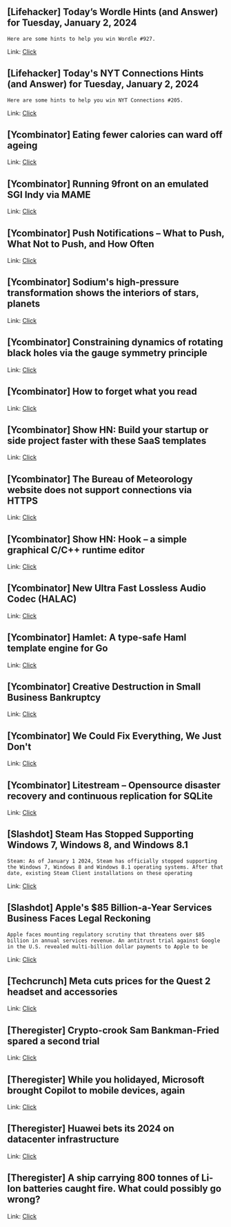 ## [Lifehacker] Today’s Wordle Hints (and Answer) for Tuesday, January 2, 2024
```
Here are some hints to help you win Wordle #927.
```

Link: [Click](https://lifehacker.com/entertainment/wordle-answer-today-january-2-2024)

## [Lifehacker] Today's NYT Connections Hints (and Answer) for Tuesday, January 2, 2024
```
Here are some hints to help you win NYT Connections #205.
```

Link: [Click](https://lifehacker.com/entertainment/nyt-connections-answer-today-january-2-2024)

## [Ycombinator] Eating fewer calories can ward off ageing
Link: [Click](https://www.economist.com/technology-quarterly/2023/09/25/eating-fewer-calories-can-ward-off-ageing)

## [Ycombinator] Running 9front on an emulated SGI Indy via MAME
Link: [Click](https://posixcafe.org/blogs/2024/01/01/0/)

## [Ycombinator] Push Notifications – What to Push, What Not to Push, and How Often
Link: [Click](https://eugeneyan.com/writing/push/)

## [Ycombinator] Sodium's high-pressure transformation shows the interiors of stars, planets
Link: [Click](https://phys.org/news/2023-12-sodium-high-pressure-interiors-stars-planets.html)

## [Ycombinator] Constraining dynamics of rotating black holes via the gauge symmetry principle
Link: [Click](https://phys.org/news/2023-12-constraining-dynamics-rotating-black-holes.html)

## [Ycombinator] How to forget what you read
Link: [Click](https://ckarchive.com/b/68ueh8hk25687hkq88gqmtzope0kk)

## [Ycombinator] Show HN: Build your startup or side project faster with these SaaS templates
Link: [Click](https://hackerstartup.com)

## [Ycombinator] The Bureau of Meteorology website does not support connections via HTTPS
Link: [Click](http://www.bom.gov.au/akamai/https-redirect.html)

## [Ycombinator] Show HN: Hook – a simple graphical C/C++ runtime editor
Link: [Click](https://github.com/abolinsky/Hook)

## [Ycombinator] New Ultra Fast Lossless Audio Codec (HALAC)
Link: [Click](https://hydrogenaud.io/index.php/topic,125248.0.html?PHPSESSID=su12fvq4ar7cordpr8p1uoa7p0)

## [Ycombinator] Hamlet: A type-safe Haml template engine for Go
Link: [Click](https://github.com/stackus/hamlet)

## [Ycombinator] Creative Destruction in Small Business Bankruptcy
Link: [Click](https://www.creditslips.org/creditslips/2023/08/creative-destruction-in-small-business-bankruptcy.html)

## [Ycombinator] We Could Fix Everything, We Just Don't
Link: [Click](https://erikmcclure.com/blog/we-could-fix-everything-we-just-dont/)

## [Ycombinator] Litestream – Opensource disaster recovery and continuous replication for SQLite
Link: [Click](https://litestream.io/)

## [Slashdot] Steam Has Stopped Supporting Windows 7, Windows 8, and Windows 8.1
```
Steam: As of January 1 2024, Steam has officially stopped supporting the Windows 7, Windows 8 and Windows 8.1 operating systems. After that date, existing Steam Client installations on these operating
```

Link: [Click](https://games.slashdot.org/story/24/01/02/0714210/steam-has-stopped-supporting-windows-7-windows-8-and-windows-81?utm_source=rss1.0mainlinkanon&utm_medium=feed)

## [Slashdot] Apple's $85 Billion-a-Year Services Business Faces Legal Reckoning
```
Apple faces mounting regulatory scrutiny that threatens over $85 billion in annual services revenue. An antitrust trial against Google in the U.S. revealed multi-billion dollar payments to Apple to be
```

Link: [Click](https://apple.slashdot.org/story/24/01/01/2353230/apples-85-billion-a-year-services-business-faces-legal-reckoning?utm_source=rss1.0mainlinkanon&utm_medium=feed)

## [Techcrunch] Meta cuts prices for the Quest 2 headset and accessories
Link: [Click](https://techcrunch.com/2024/01/01/meta-cuts-prices-for-quest-2-headset-and-accessories/)

## [Theregister] Crypto-crook Sam Bankman-Fried spared a second trial
Link: [Click](https://go.theregister.com/feed/www.theregister.com/2024/01/02/sam_bankman_fried_spared_a/)

## [Theregister] While you holidayed, Microsoft brought Copilot to mobile devices, again
Link: [Click](https://go.theregister.com/feed/www.theregister.com/2024/01/02/copilot_android_ios_apps/)

## [Theregister] Huawei bets its 2024 on datacenter infrastructure
Link: [Click](https://go.theregister.com/feed/www.theregister.com/2024/01/02/huawei_chair_2024_letter/)

## [Theregister] A ship carrying 800 tonnes of Li-Ion batteries caught fire. What could possibly go wrong?
Link: [Click](https://go.theregister.com/feed/www.theregister.com/2024/01/02/ship_li_ion_fire/)
